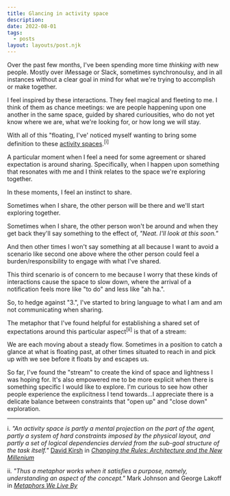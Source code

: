 ```yaml
---
title: Glancing in activity space
description: 
date: 2022-08-01
tags:
  - posts
layout: layouts/post.njk
---
```



Over the past few months, I've been spending more time _thinking with_ new people. Mostly over iMessage or Slack, sometimes synchronoulsy, and in all instances without a clear goal in mind for what we're trying to accomplish or make together.

I feel inspired by these interactions. They feel magical and fleeting to me. I think of them as chance meetings: we are people happening upon one another in the same space, guided by shared curiousities, who do not yet know where we are, what we're looking for, or how long we will stay.


With all of this "floating, I've' noticed myself wanting to bring some definition to these [activity spaces](https://en.wikipedia.org/wiki/Activity_space).<sup>[i]</sup> 


A particular moment when I feel a need for some agreement or shared expectation is around sharing. Specifically, when I happen upon something that resonates with me and I think relates to the space we're exploring together. 

In these moments, I feel an instinct to share.

Sometimes when I share, the other person will be there and we'll start exploring together. 

Sometimes when I share, the other person won't be around and when they get back they'll say something to the effect of, _"Neat. I'll look at this soon."_ 

And then other times I won't say something at all because I want to avoid a scenario like second one above where the other person could feel a burden/responsibility to engage with what I've shared. 

This third scenario is of concern to me because I worry that these kinds of interactions cause the space to slow down, where the arrival of a notification feels more like "to do" and less like "ah ha.". 

So, to hedge against "3.", I've started to bring language to what I am and am not communicating when sharing.

The metaphor that I've found helpful for establishing a shared set of expectations around this particular aspect<sup>[ii]</sup> is that of a stream: 

We are each moving about a steady flow. Sometimes in a position to catch a glance at what is floating past, at other times situated to reach in and pick up with we see before it floats by and escapes us. 

So far, I've found the "stream" to create the kind of space and lightness I was hoping for. It's also empowered me to be more explicit when there is something specific I would like to explore. I'm curious to see how other people experience the explicitness I tend towards...I appreciate there is a delicate balance between constraints that "open up" and "close down" exploration.




---
i. _"An activity space is partly a mental projection on the part of the agent, partly a system of hard constraints imposed by the physical layout, and partly a set of logical dependencies dervied from the sub-goal structure of the task itself."_ [David Kirsh](https://en.wikipedia.org/wiki/David_Kirsh) in _[Changing the Rules: Architecture and the New Millenium](https://adrenaline.ucsd.edu/kirsh/Articles/CoopBuildings/changing_the_rules.pdf)_

ii. _"Thus a metaphor works when it satisfies a purpose, namely, understanding an aspect of the concept."_ Mark Johnson and George Lakoff in _[Metaphors We Live By](https://en.wikipedia.org/wiki/Metaphors_We_Live_By)_